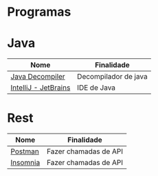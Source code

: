 # Programas

# Java

| Nome                                                          | Finalidade           |
| ------------------------------------------------------------- | -------------------- |
| [Java Decompiler](http://java-decompiler.github.io/)          | Decompilador de java |
| [IntelliJ - JetBrains](https://www.jetbrains.com/pt-br/idea/) | IDE de Java          |

# Rest

| Nome                                | Finalidade            |
| ----------------------------------- | --------------------- |
| [Postman](https://www.postman.com/) | Fazer chamadas de API |
| [Insomnia](https://insomnia.rest)   | Fazer chamadas de API |
